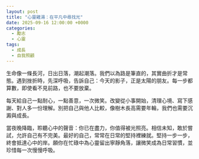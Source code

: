 ```yaml
---
layout: post
title: "心靈雞湯：在平凡中尋找光"
date: 2025-09-16 12:00:00 +0000
categories:
  - 勵志
  - 心靈
tags:
  - 成長
  - 自我照顧
---
```


生命像一條長河，日出日落，潮起潮落。我們以為路是筆直的，其實曲折才是常態。遇到挫折時，先深呼吸，告訴自己：今天的影子，正是太陽的朋友。每一步都算數，即使看不見前路，也不要放棄。

每天給自己一點耐心，一點善意，一次微笑。改變從小事開始，清理心境、寫下感謝、對人多一份理解。別把自己與他人比較，像樹木長高需要年輪，我們也需要沉澱與成長。

當夜晚降臨，聆聽心中的聲音：你已在盡力，你值得被光照亮。相信未知，敢於嘗試，允許自己有不完美。最好的自己，常常在日常的堅持裡練就。堅持一步一步，終會抵達心中的岸。願你在忙碌中為心靈留出寧靜角落，讓微笑成為日常習慣，並珍惜每一次慢慢呼吸。